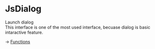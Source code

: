 
# JsDialog

Launch dialog   
This interface is one of the most used interface, becuase dialog is basic intaractive feature.


-> [Functions](https://github.com/puutaro/CommandClick/tree/master/md/developer/js_interface/functions/JsDialog)
